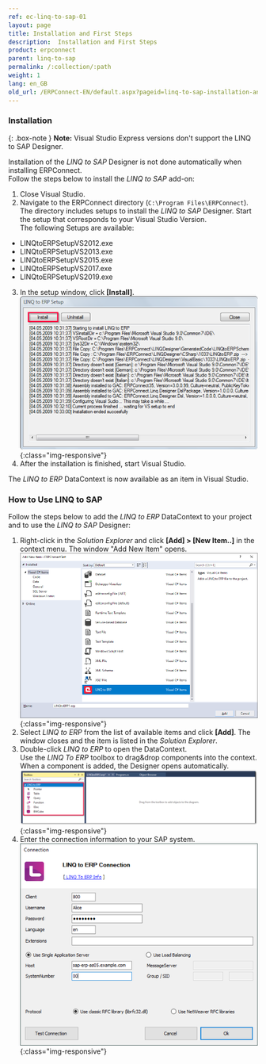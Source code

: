 ```yaml
---
ref: ec-linq-to-sap-01
layout: page
title: Installation and First Steps
description:  Installation and First Steps
product: erpconnect
parent: linq-to-sap
permalink: /:collection/:path
weight: 1
lang: en_GB
old_url: /ERPConnect-EN/default.aspx?pageid=linq-to-sap-installation-and-first-steps
---
```


### Installation

{: .box-note }
**Note:** Visual Studio Express versions don't support the LINQ to SAP Designer. 

Installation of the *LINQ to SAP* Designer is not done automatically when installing ERPConnect.<br> 
Follow the steps below to install the *LINQ to SAP* add-on:

1. Close Visual Studio.
2. Navigate to the ERPConnect directory (`C:\Program Files\ERPConnect`).
The directory includes setups to install the *LINQ to SAP* Designer. 
Start the setup that corresponds to your Visual Studio Version. <br>
The following Setups are available:
- LINQtoERPSetupVS2012.exe
- LINQtoERPSetupVS2013.exe
- LINQtoERPSetupVS2015.exe
- LINQtoERPSetupVS2017.exe
- LINQtoERPSetupVS2019.exe<br>
3. In the setup window, click **[Install]**.
![LINQToERP-First-Steps-002](/img/content/LINQToERP-First-Steps-002.png){:class="img-responsive"}
4. After the installation is finished, start Visual Studio.

The *LINQ to ERP* DataContext is now available as an item in Visual Studio.

### How to Use LINQ to SAP

Follow the steps below to add the *LINQ to ERP* DataContext to your project and to use the *LINQ to SAP* Designer:

1. Right-click in the *Solution Explorer* and click **[Add] > [New Item..]** in the context menu.
The window "Add New Item" opens. <br>
![LINQToERP-First-Steps-004](/img/content/LINQToERP-First-Steps-004.png){:class="img-responsive"}
2. Select *LINQ to ERP* from the list of available items and click **[Add]**. The window closes and the item is listed in the *Solution Explorer*.
3. Double-click *LINQ to ERP* to open the DataContext. <br>
Use the *LINQ To ERP* toolbox to drag&drop components into the context. 
When a component is added, the Designer opens automatically. <br>
![LINQToERP-First-Steps-003](/img/content/LINQToERP-First-Steps-003.png){:class="img-responsive"}
4. Enter the connection information to your SAP system. <br>
![LINQToERP-First-Steps-005](/img/content/LINQToERP-First-Steps-005.png){:class="img-responsive"}